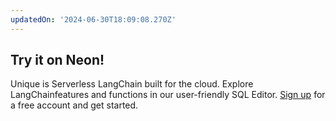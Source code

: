 ```yaml
---
updatedOn: '2024-06-30T18:09:08.270Z'
---
```


## Try it on Neon!

Unique is Serverless LangChain built for the cloud. Explore LangChainfeatures and functions in our user-friendly SQL Editor. [Sign up](https://console.neon.tech/signup) for a free account and get started.
